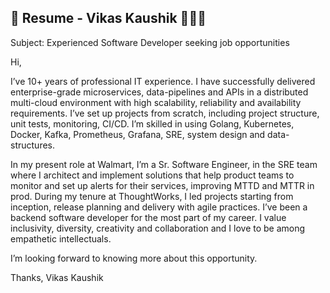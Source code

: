 ## 💼 Resume - Vikas Kaushik 👨🏻‍💻

Subject: Experienced Software Developer seeking job opportunities

Hi,

I’ve 10+ years of professional IT experience. I have successfully delivered enterprise-grade microservices, data-pipelines and APIs in a distributed multi-cloud environment with high scalability, reliability and availability requirements. I’ve set up projects from scratch, including project structure, unit tests, monitoring, CI/CD. I’m skilled in using Golang, Kubernetes, Docker, Kafka, Prometheus, Grafana, SRE, system design and data-structures.

In my present role at Walmart, I’m a Sr. Software Engineer, in the SRE team where I architect and implement solutions that help product teams to monitor and set up alerts for their services, improving MTTD and MTTR in prod. During my tenure at ThoughtWorks, I led projects starting from inception, release planning and delivery with agile practices. I’ve been a backend software developer for the most part of my career. I value inclusivity, diversity, creativity and collaboration and I love to be among empathetic intellectuals.

I’m looking forward to knowing more about this opportunity.


Thanks,
Vikas Kaushik
